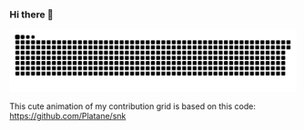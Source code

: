 ### Hi there 👋

![github contribution grid snake animation](https://raw.githubusercontent.com/mattmilten/mattmilten/output/github-snake.svg)

This cute animation of my contribution grid is based on this code: https://github.com/Platane/snk
<!--
**mattmilten/mattmilten** is a ✨ _special_ ✨ repository because its `README.md` (this file) appears on your GitHub profile.

Here are some ideas to get you started:

- 🔭 I’m currently working on ...
- 🌱 I’m currently learning ...
- 👯 I’m looking to collaborate on ...
- 🤔 I’m looking for help with ...
- 💬 Ask me about ...
- 📫 How to reach me: ...
- 😄 Pronouns: ...
- ⚡ Fun fact: ...
-->
